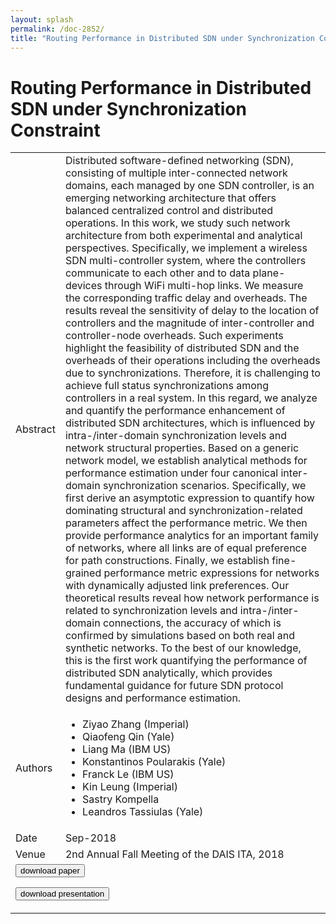```yaml
---
layout: splash
permalink: /doc-2852/
title: "Routing Performance in Distributed SDN under Synchronization Constraint"
---
```


# Routing Performance in Distributed SDN under Synchronization Constraint

<table>
    <tbody>
    <tr>
        <td>Abstract</td>
        <td>Distributed software-defined networking (SDN), consisting of multiple inter-connected network domains, each managed by one SDN controller, is an emerging networking architecture that offers balanced centralized control and distributed operations. In this work, we study such network architecture from both experimental and analytical perspectives. Specifically, we implement a wireless SDN multi-controller system, where the controllers communicate to each other and to data plane-devices through WiFi multi-hop links. We measure the corresponding traffic delay and overheads. The results reveal the sensitivity of delay to the location of controllers and the magnitude of inter-controller and controller-node overheads. Such experiments highlight the feasibility of distributed SDN and the overheads of their operations including the overheads due to synchronizations. Therefore, it is challenging to achieve full status synchronizations among controllers in a real system. In this regard, we analyze and quantify the performance enhancement of distributed SDN architectures, which is influenced by intra-/inter-domain synchronization levels and network structural properties. Based on a generic network model, we establish analytical methods for performance estimation under four canonical inter-domain synchronization scenarios. Specifically, we first derive an asymptotic expression to quantify how dominating structural and synchronization-related parameters affect the performance metric. We then provide performance analytics for an important family of networks, where all links are of equal preference for path constructions. Finally, we establish fine-grained performance metric expressions for networks with dynamically adjusted link preferences. Our theoretical results reveal how network performance is related to synchronization levels and intra-/inter-domain connections, the accuracy of which is confirmed by simulations based on both real and synthetic networks. To the best of our knowledge, this is the first work quantifying the performance of distributed SDN analytically, which provides fundamental guidance for future SDN protocol designs and performance estimation.</td>
    </tr>
    <tr>
        <td>Authors</td>
        <td>
            <ul>
                <li>Ziyao Zhang (Imperial)</li>
                <li>Qiaofeng Qin (Yale)</li>
                <li>Liang Ma (IBM US)</li>
                <li>Konstantinos Poularakis (Yale)</li>
                <li>Franck Le (IBM US)</li>
                <li>Kin Leung (Imperial)</li>
                <li>Sastry Kompella</li>
                <li>Leandros Tassiulas (Yale)</li>
            </ul>
        </td>
    </tr>
    <tr>
        <td>Date</td>
        <td>Sep-2018</td>
    </tr>
    <tr>
        <td>Venue</td>
        <td>2nd Annual Fall Meeting of the DAIS ITA, 2018</td>
    </tr>
        <tr>
            <td colspan="2">
                <form method="get" action="https://dais-ita.org/sites/default/files/2485.pdf">
                    <button type="submit">download paper</button>
                </form>
                <form method="get" action="https://dais-ita.org/sites/default/files/2485-slides.pdf">
                    <button type="submit">download presentation</button>
                </form>
            </td>
        </tr>
    </tbody>
</table>
